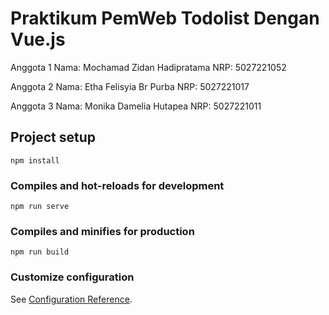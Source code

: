 # Praktikum PemWeb Todolist Dengan Vue.js

Anggota 1
Nama: Mochamad Zidan Hadipratama
NRP: 5027221052

Anggota 2
Nama: Etha Felisyia Br Purba
NRP: 5027221017

Anggota 3
Nama: Monika Damelia Hutapea
NRP: 5027221011

## Project setup
```
npm install
```

### Compiles and hot-reloads for development
```
npm run serve
```

### Compiles and minifies for production
```
npm run build
```

### Customize configuration
See [Configuration Reference](https://cli.vuejs.org/config/).
